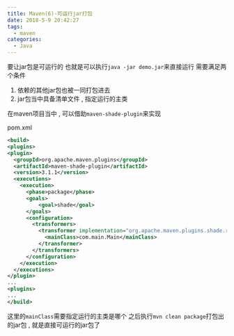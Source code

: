 ```yaml
---
title: Maven(6)-可运行jar打包
date: 2018-5-9 20:42:27
tags: 
  - maven
categories: 
  - Java
---
```


要让jar包是可运行的
也就是可以执行`java -jar demo.jar`来直接运行
需要满足两个条件
1. 依赖的其他jar包也被一同打包进去
2. jar包当中具备清单文件 , 指定运行的主类
<!-- more -->
在maven项目当中 , 可以借助`maven-shade-plugin`来实现

pom.xml
```xml
<build>
<plugins>
<plugin>
  <groupId>org.apache.maven.plugins</groupId>
  <artifactId>maven-shade-plugin</artifactId>
  <version>3.1.1</version>
  <executions>
    <execution>
      <phase>package</phase>
      <goals>
          <goal>shade</goal>
      </goals>
      <configuration>
        <transformers>
          <transformer implementation="org.apache.maven.plugins.shade.resource.ManifestResourceTransformer">
            <mainClass>com.main.Main</mainClass>
          </transformer>
        </transformers>
      </configuration>
    </execution>
  </executions>
</plugin>
...
<plugins>
...
</build>
```

这里的`mainClass`需要指定运行的主类是哪个
之后执行`mvn clean package`打包出的jar包 , 就是直接可运行的jar包了